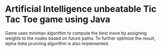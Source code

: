# Artificial Intelligence unbeatable Tic Tac Toe game using Java

Game uses minimax algorithm to compute the best move by assigning weights to the nodes based on future paths. To further optimize the result, alpha-beta prunning algorithm is also implemented.
